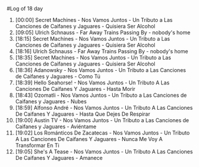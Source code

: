 #Log of 18 day

1. [00:00] Secret Machines - Nos Vamos Juntos - Un Tributo a Las Canciones de Caifanes y Jaguares - Quisiera Ser Alcohol
1. [09:05] Ulrich Schnauss - Far Away Trains Passing By - nobody's home
1. [18:15] Secret Machines - Nos Vamos Juntos - Un Tributo a Las Canciones de Caifanes y Jaguares - Quisiera Ser Alcohol
1. [18:16] Ulrich Schnauss - Far Away Trains Passing By - nobody's home
1. [18:35] Secret Machines - Nos Vamos Juntos - Un Tributo a Las Canciones de Caifanes y Jaguares - Quisiera Ser Alcohol
1. [18:36] Adanowsky - Nos Vamos Juntos - Un Tributo a Las Canciones de Caifanes y Jaguares - Como Tú
1. [18:39] Hello Seahorse! - Nos Vamos Juntos - Un Tributo A Las Canciones De Caifanes Y Jaguares - Hasta Morir
1. [18:43] Ozomatli - Nos Vamos Juntos - Un Tributo a Las Canciones de Caifanes y Jaguares - Nubes
1. [18:59] Alfonso André - Nos Vamos Juntos - Un Tributo A Las Canciones De Caifanes Y Jaguares - Hasta Que Dejes De Respirar
1. [19:00] Austin TV - Nos Vamos Juntos - Un Tributo a Las Canciones de Caifanes y Jaguares - Aviéntame
1. [19:02] Los Románticos De Zacatecas - Nos Vamos Juntos - Un Tributo A Las Canciones De Caifanes Y Jaguares - Nunca Me Voy A Transformar En Ti
1. [19:05] She's A Tease - Nos Vamos Juntos - Un Tributo A Las Canciones De Caifanes Y Jaguares - Amanece

